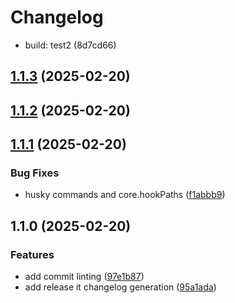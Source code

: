 # Changelog

* build: test2 (8d7cd66)

## [1.1.3](https://github.com/RichForever/tt-theme-settings/compare/1.1.2...1.1.3) (2025-02-20)

## [1.1.2](https://github.com/RichForever/tt-theme-settings/compare/1.1.1...1.1.2) (2025-02-20)

## [1.1.1](https://github.com/RichForever/tt-theme-settings/compare/1.1.0...1.1.1) (2025-02-20)

### Bug Fixes

* husky commands and core.hookPaths ([f1abbb9](https://github.com/RichForever/tt-theme-settings/commit/f1abbb915fdd94185b26fc5f8acef8472c8aeff6))

## 1.1.0 (2025-02-20)

### Features

* add commit linting ([97e1b87](https://github.com/RichForever/tt-theme-settings/commit/97e1b87d0d3dfdeba109e3a0f29fd4ac90ccf4f0))
* add release it changelog generation ([95a1ada](https://github.com/RichForever/tt-theme-settings/commit/95a1adab1f28c90326e54ee97b8686c80cba5ca1))
